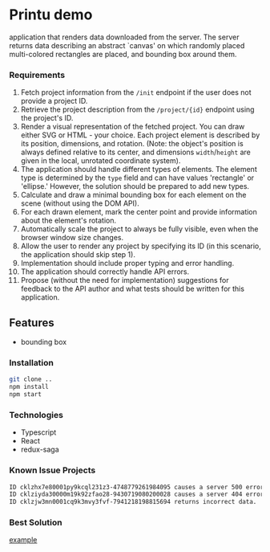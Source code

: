 # Printu demo
application that renders data downloaded from the server. The server returns data describing an abstract `canvas' on which randomly placed multi-colored rectangles are placed, and bounding  box around them.

### Requirements
1. Fetch project information from the `/init` endpoint if the user does not provide a project ID.
2. Retrieve the project description from the `/project/{id}` endpoint using the project's ID.
3. Render a visual representation of the fetched project. You can draw either SVG or HTML - your choice. Each project element is described by its position, dimensions, and rotation. (Note: the object's position is always defined relative to its center, and dimensions `width`/`height` are given in the local, unrotated coordinate system).
4. The application should handle different types of elements. The element type is determined by the `type` field and can have values 'rectangle' or 'ellipse.' However, the solution should be prepared to add new types.
5. Calculate and draw a minimal bounding box for each element on the scene (without using the DOM API).
6. For each drawn element, mark the center point and provide information about the element's rotation.
7. Automatically scale the project to always be fully visible, even when the browser window size changes.
8. Allow the user to render any project by specifying its ID (in this scenario, the application should skip step 1).
9. Implementation should include proper typing and error handling.
10. The application should correctly handle API errors.
11. Propose (without the need for implementation) suggestions for feedback to the API author and what tests should be written for this application.

## Features
- bounding box

### Installation

```bash
git clone ..
npm install
npm start
```

### Technologies
- Typescript
- React
- redux-saga

### Known Issue Projects
```bash
ID cklzhx7e80001py9kcql231z3-4748779261984095 causes a server 500 error.
ID cklziyda30000m19k92zfao28-9430719080200028 causes a server 404 error.
ID cklzjw3mn0001cq9k3mvy3fvf-7941218198815694 returns incorrect data.
```

### Best Solution
[example](https://recruitment01.vercel.app/example)
